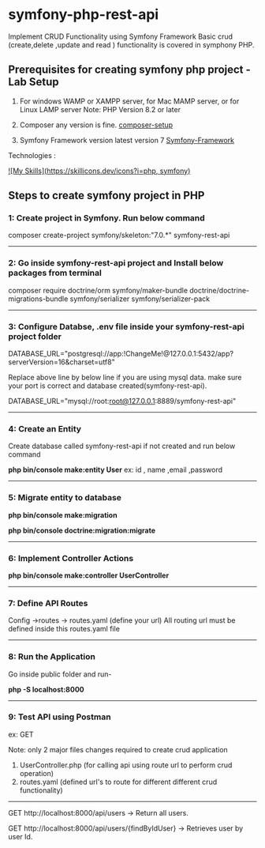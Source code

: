 # symfony-php-rest-api
Implement CRUD Functionality using Symfony Framework
Basic crud (create,delete ,update and read ) functionality is covered in symphony PHP.

## Prerequisites for creating symfony php project - Lab Setup
1. For windows WAMP or XAMPP server, for Mac MAMP server, or for Linux LAMP server
Note: PHP Version 8.2 or later

2. Composer any version is fine.
   [composer-setup](https://getcomposer.org/download/)

3. Symfony Framework version latest version 7
  [Symfony-Framework](https://symfony.com/doc/current/setup.html)

Technologies :

[![My Skills](https://skillicons.dev/icons?i=php, symfony)](https://skillicons.dev)

## Steps to create symfony project in PHP

### 1: Create project in Symfony. Run below command
   composer create-project symfony/skeleton:"7.0.*" symfony-rest-api
   
------------------------------------------------------------------------
### 2: Go inside symfony-rest-api project and Install below packages from terminal
   composer require doctrine/orm symfony/maker-bundle doctrine/doctrine-migrations-bundle symfony/serializer symfony/serializer-pack
   
------------------------------------------------------------------------
### 3: Configure Databse, .env file inside your symfony-rest-api project folder
   DATABASE_URL="postgresql://app:!ChangeMe!@127.0.0.1:5432/app?serverVersion=16&charset=utf8"
   
   Replace above line by below line if you are using mysql data. make sure your port is correct and database created(symfony-rest-api).
   
   DATABASE_URL="mysql://root:root@127.0.0.1:8889/symfony-rest-api"
   
------------------------------------------------------------------------
### 4: Create an Entity 
   Create database called symfony-rest-api if not created and run below command
   
   **php bin/console make:entity User**
   ex: id , name ,email ,password
   
------------------------------------------------------------------------
### 5: Migrate entity to database
   **php bin/console make:migration**
   
   **php bin/console doctrine:migration:migrate**
   
------------------------------------------------------------------------
### 6: Implement Controller Actions 
   **php bin/console make:controller UserController**
   
------------------------------------------------------------------------
### 7: Define API Routes 
   Config ->routes -> routes.yaml (define your url)
   All routing url must be defined inside this routes.yaml file
   
------------------------------------------------------------------------
### 8: Run the Application
Go inside public folder and run-

   **php -S localhost:8000**
   
------------------------------------------------------------------------
### 9: Test API using Postman 
ex: GET

Note: only 2 major files changes required to create crud application 
1. UserController.php (for calling api using route url to perform crud operation)
2. routes.yaml (defined url's to route for different different crud functionality)
------------------
GET http://localhost:8000/api/users -> Return all users.

GET http://localhost:8000/api/users/{findByIdUser} -> Retrieves user by user Id.




